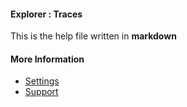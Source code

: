 #### Explorer : Traces

This is the help file written in **markdown**

#### More Information

- [Settings](/settings)
- [Support](/support)
